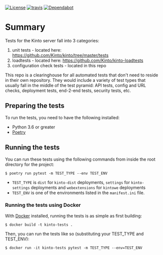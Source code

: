 [![License](https://img.shields.io/badge/License-Mozillia%202.0-blue.svg)](https://github.com/Kinto/kinto-integration-tests/blob/master/LICENSE)
[![travis](https://img.shields.io/travis/Kinto/kinto-integration-tests.svg?label=travis)](http://travis-ci.org/Kinto/kinto-integration-tests/)
[![Dependabot](https://api.dependabot.com/badges/status?host=github&repo=Kinto/kinto-integration-tests)](https://dependabot.com)

# Summary
Tests for the Kinto server fall into 3 categories:

1. unit tests - located here: https://github.com/Kinto/kinto/tree/master/tests
2. loadtests - located here:  https://github.com/Kinto/kinto-loadtests
3. configuration check tests - located in this repo

This repo is a clearinghouse for all automated tests that don't need to reside in their own repository.
They would include a variety of test types that usually fall in the middle of the test pyramid:
API tests, config and URL checks, deployment tests, end-2-end tests, security tests, etc.

## Preparing the tests

To run the tests, you need to have the following installed:

* Python 3.6 or greater
* [Poetry](https://python-poetry.org/)


## Running the tests

You can run these tests using the following commands from inside the root directory for the project:

```shell
$ poetry run pytest -m TEST_TYPE --env TEST_ENV
```

* `TEST_TYPE` is `dist` for `kinto-dist` deployments, `settings` for `kinto-settings` deployments and `webextensions` for `kintowe` deployments
* `TEST_ENV` is one of the environments listed in the `manifest.ini` file.

### Running the tests using Docker

With [Docker](https://www.docker.com) installed, running the tests is as simple as first building:

```shell
$ docker build -t kinto-tests .
```

Then, you can run the tests like so (substituting your TEST_TYPE and TEST_ENV):
```shell
$ docker run -it kinto-tests pytest -m TEST_TYPE --env=TEST_ENV
```
